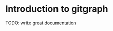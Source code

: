 # Introduction to gitgraph

TODO: write [great documentation](http://jacobian.org/writing/great-documentation/what-to-write/)
